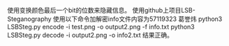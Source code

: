 使用变换颜色最后一个bit的位数来隐藏信息。
使用github上项目LSB-Steganography
使用以下命令加解密info文件内容为57119323 葛誉炜
python3 LSBSteg.py encode -i test.png -o output2.png -f info.txt
python3 LSBSteg.py decode -i output2.png -o info2.txt
结果正确。